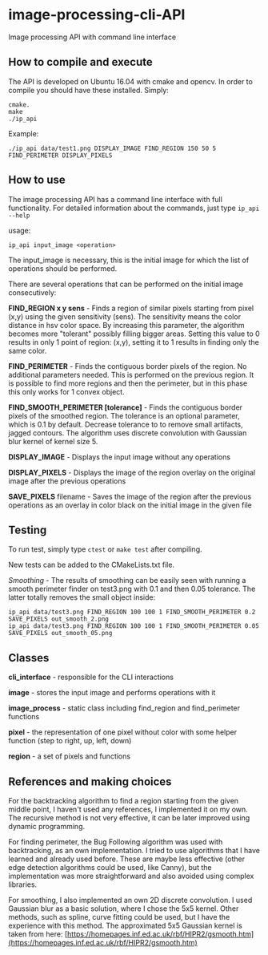 # image-processing-cli-API
Image processing API with command line interface

## How to compile and execute
The API is developed on Ubuntu 16.04 with cmake and opencv. In order to compile you should have these installed. Simply:
```
cmake.
make
./ip_api
```
Example:
```
./ip_api data/test1.png DISPLAY_IMAGE FIND_REGION 150 50 5 FIND_PERIMETER DISPLAY_PIXELS
```

## How to use
The image processing API has a command line interface with full functionality. For detailed information about the commands, just type `ip_api --help`

usage: 
```
ip_api input_image <operation>
```
The input_image is necessary, this is the initial image for which the list of operations should be performed.

There are several operations that can be performed on the initial image consecutively:

**FIND_REGION x y sens** - Finds a region of similar pixels starting from pixel (x,y) using the given sensitivity (sens). The sensitivity means the color distance in hsv color space. By increasing this parameter, the algorithm becomes more "tolerant" possibly filling bigger areas. Setting this value to 0 results in only 1 point of region: (x,y), setting it to 1 results in finding only the same color.

**FIND_PERIMETER** - Finds the contiguous border pixels of the region. No additional parameters needed. This is performed on the previous region. It is possible to find more regions and then the perimeter, but in this phase this only works for 1 convex object.

**FIND_SMOOTH_PERIMETER [tolerance]** - Finds the contiguous border pixels of the smoothed region. The tolerance is an optional parameter, which is 0.1 by default. Decrease tolerance to to remove small artifacts, jagged contours. The algorithm uses discrete convolution with Gaussian blur kernel of kernel size 5.

**DISPLAY_IMAGE** - Displays the input image without any operations

**DISPLAY_PIXELS** - Displays the image of the region overlay on the original image after the previous operations

**SAVE_PIXELS** filename - Saves the image of the region after the previous operations as an overlay in color black on the initial image in the given file

## Testing

To run test, simply type `ctest` or `make test` after compiling.

New tests can be added to the CMakeLists.txt file.

*Smoothing* - The results of smoothing can be easily seen with running a smooth perimeter finder on test3.png with 0.1 and then 0.05 tolerance. The latter totally removes the small object inside:
```
ip_api data/test3.png FIND_REGION 100 100 1 FIND_SMOOTH_PERIMETER 0.2 SAVE_PIXELS out_smooth_2.png
ip_api data/test3.png FIND_REGION 100 100 1 FIND_SMOOTH_PERIMETER 0.05 SAVE_PIXELS out_smooth_05.png
```

## Classes

**cli_interface** - responsible for the CLI interactions

**image** - stores the input image and performs operations with it

**image_process** - static class including find_region and find_perimeter functions

**pixel** - the representation of one pixel without color with some helper function (step to right, up, left, down)

**region** - a set of pixels and functions

## References and making choices

For the backtracking algorithm to find a region starting from the given middle point, I haven't used any references, I implemented it on my own. The recursive method is not very effective, it can be later improved using dynamic programming.

For finding perimeter, the Bug Following algorithm was used with backtracking, as an own implementation. I tried to use algorithms that I have learned and already used before. These are maybe less effective (other edge detection algorithms could be used, like Canny), but the implementation was more straightforward and also avoided using complex libraries.

For smoothing, I also implemented an own 2D discrete convolution. I used Gaussian blur as a basic solution, where I chose the 5x5 kernel. Other methods, such as spline, curve fitting could be used, but I have the experience with this method. The approximated 5x5 Gaussian kernel is taken from here:
[https://homepages.inf.ed.ac.uk/rbf/HIPR2/gsmooth.htm](https://homepages.inf.ed.ac.uk/rbf/HIPR2/gsmooth.htm)
